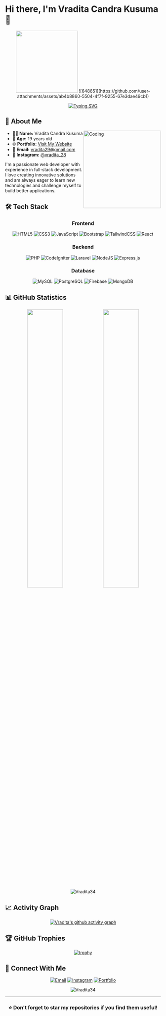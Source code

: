 # Hi there, I'm Vradita Candra Kusuma 👋

<div align="center">
  <img src="https://tenor.com/id/view/tkthao219-bubududu-panda-gif-22124378.gif" width="200" height="200">
  ![648651](https://github.com/user-attachments/assets/ab4b8860-5504-4f7f-9255-67e3dae49cb1)
</div>

<div align="center">
  
  [![Typing SVG](https://readme-typing-svg.herokuapp.com?font=Fira+Code&pause=1000&color=58A6FF&center=true&vCenter=true&width=435&lines=Web+Developer;Passionate+Learner;Always+Building+Something+Cool)](https://git.io/typing-svg)
  
</div>

## 🚀 About Me

<img align="right" alt="Coding" width="250" src="https://media.giphy.com/media/qgQUggAC3Pfv687qPC/giphy.gif">

- 👨‍💻 **Name:** Vradita Candra Kusuma
- 🎂 **Age:** 19 years old
- 🌐 **Portfolio:** [Visit My Website](https://vraditaporto1.vercel.app/)
- 📧 **Email:** vradita29@gmail.com
- 📱 **Instagram:** [@vradita_28](https://instagram.com/vradita_28)

I'm a passionate web developer with experience in full-stack development. I love creating innovative solutions and am always eager to learn new technologies and challenge myself to build better applications.

## 🛠️ Tech Stack

<div align="center">

### Frontend
![HTML5](https://img.shields.io/badge/html5-%23E34F26.svg?style=for-the-badge&logo=html5&logoColor=white)
![CSS3](https://img.shields.io/badge/css3-%231572B6.svg?style=for-the-badge&logo=css3&logoColor=white)
![JavaScript](https://img.shields.io/badge/javascript-%23323330.svg?style=for-the-badge&logo=javascript&logoColor=%23F7DF1E)
![Bootstrap](https://img.shields.io/badge/bootstrap-%23563D7C.svg?style=for-the-badge&logo=bootstrap&logoColor=white)
![TailwindCSS](https://img.shields.io/badge/tailwindcss-%2338B2AC.svg?style=for-the-badge&logo=tailwind-css&logoColor=white)
![React](https://img.shields.io/badge/react-%2320232a.svg?style=for-the-badge&logo=react&logoColor=%2361DAFB)

### Backend
![PHP](https://img.shields.io/badge/php-%23777BB4.svg?style=for-the-badge&logo=php&logoColor=white)
![CodeIgniter](https://img.shields.io/badge/CodeIgniter-%23EF4223.svg?style=for-the-badge&logo=codeIgniter&logoColor=white)
![Laravel](https://img.shields.io/badge/laravel-%23FF2D20.svg?style=for-the-badge&logo=laravel&logoColor=white)
![NodeJS](https://img.shields.io/badge/node.js-6DA55F?style=for-the-badge&logo=node.js&logoColor=white)
![Express.js](https://img.shields.io/badge/express.js-%23404d59.svg?style=for-the-badge&logo=express&logoColor=%2361DAFB)

### Database
![MySQL](https://img.shields.io/badge/mysql-%2300f.svg?style=for-the-badge&logo=mysql&logoColor=white)
![PostgreSQL](https://img.shields.io/badge/postgresql-%23316192.svg?style=for-the-badge&logo=postgresql&logoColor=white)
![Firebase](https://img.shields.io/badge/firebase-%23039BE5.svg?style=for-the-badge&logo=firebase)
![MongoDB](https://img.shields.io/badge/MongoDB-%234ea94b.svg?style=for-the-badge&logo=mongodb&logoColor=white)

</div>

## 📊 GitHub Statistics

<div align="center">
  <img width="48%" src="https://github-readme-stats.vercel.app/api?username=Vradita34&show_icons=true&theme=tokyonight&hide_border=true" />
  <img width="48%" src="https://github-readme-stats.vercel.app/api/top-langs/?username=Vradita34&layout=compact&theme=tokyonight&hide_border=true" />
</div>

<div align="center">
  <img src="https://github-readme-streak-stats.herokuapp.com/?user=Vradita34&theme=tokyonight&hide_border=true" alt="Vradita34" />
</div>

## 📈 Activity Graph

<div align="center">
  
[![Vradita's github activity graph](https://github-readme-activity-graph.vercel.app/graph?username=Vradita34&theme=tokyo-night&hide_border=true)](https://github.com/Vradita34/github-readme-activity-graph)

</div>

## 🏆 GitHub Trophies

<div align="center">
  
[![trophy](https://github-profile-trophy.vercel.app/?username=Vradita34&theme=tokyonight&no-frame=true&column=7)](https://github.com/ryo-ma/github-profile-trophy)

</div>

## 🤝 Connect With Me

<div align="center">
  
[![Email](https://img.shields.io/badge/Email-vradita29@gmail.com-red?style=for-the-badge&logo=gmail&logoColor=white)](mailto:vradita29@gmail.com)
[![Instagram](https://img.shields.io/badge/Instagram-@vradita__28-E4405F?style=for-the-badge&logo=instagram&logoColor=white)](https://instagram.com/vradita_28)
[![Portfolio](https://img.shields.io/badge/Portfolio-Visit%20Now-brightgreen?style=for-the-badge&logo=google-chrome&logoColor=white)](https://vraditaporto1.vercel.app/)

</div>

<div align="center">
  <img src="https://komarev.com/ghpvc/?username=Vradita34&label=Profile%20views&color=0e75b6&style=flat" alt="Vradita34" />
</div>

---

<div align="center">
  
### ⭐ Don't forget to star my repositories if you find them useful!

</div>
